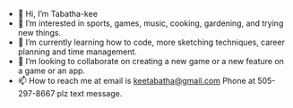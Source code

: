 - 👋 Hi, I’m Tabatha-kee
- 👀 I’m interested in sports, games, music, cooking, gardening, and trying new things. 
- 🌱 I’m currently learning how to code, more sketching techniques, career planning and time management.
- 💞️ I’m looking to collaborate on creating a new game or a new feature on a game or an app.
- 📫 How to reach me at email is keetabatha@gmail.com Phone at 505-297-8667 plz text message.

<!---
Tabatha-kee/Tabatha-kee is a ✨ special ✨ repository because its `README.md` (this file) appears on your GitHub profile.
You can click the Preview link to take a look at your changes.
--->
